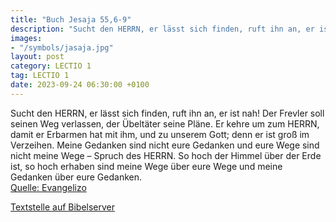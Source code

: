 ```yaml
---
title: "Buch Jesaja 55,6-9"
description: "Sucht den HERRN, er lässt sich finden, ruft ihn an, er ist nah! Der Frevler soll seinen Weg verlassen, der Übeltäter seine Pläne. Er kehre um zum HERRN, damit er Erbarmen hat mit ihm, und zu unserem Gott; denn er ist groß im Verzeihen. Meine Gedanken sind nicht eure Gedanken und ...."
images:
- "/symbols/jasaja.jpg"
layout: post
category: LECTIO 1
tag: LECTIO 1
date: 2023-09-24 06:30:00 +0100
---
```

Sucht den HERRN, er lässt sich finden, ruft ihn an, er ist nah!
Der Frevler soll seinen Weg verlassen, der Übeltäter seine Pläne. Er kehre um zum HERRN, damit er Erbarmen hat mit ihm, und zu unserem Gott; denn er ist groß im Verzeihen.
Meine Gedanken sind nicht eure Gedanken und eure Wege sind nicht meine Wege – Spruch des HERRN.<!--more-->
So hoch der Himmel über der Erde ist, so hoch erhaben sind meine Wege über eure Wege und meine Gedanken über eure Gedanken.<br>
[Quelle: Evangelizo](https://evangeliumtagfuertag.org/DE/gospel)

[Textstelle auf Bibelserver](https://www.bibleserver.com/EU/Jesaja55,6-9)
